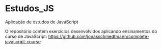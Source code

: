 # Estudos_JS
Aplicação de estudos de JavaScript

O repositório contém exercícios desenvolvidos aplicando ensinamentos do curso de JavaScript:
https://github.com/jonasschmedtmann/complete-javascript-course
